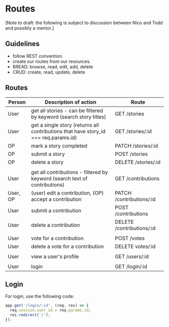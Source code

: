 # Routes

[Note to draft: the following is subject to discussion between Nico and Todd and possibly a mentor.]

## Guidelines
* follow REST convention.
* create our routes from our resources.
* BREAD: browse, read, edit, add, delete
* CRUD: create, read, update, delete

## Routes
| Person  | Description of action | Route |
| ------------- | ------------- | ------------- |
| User | get all stories - can be filtered by keyword (search story titles) | GET /stories |
| User | get a single story (returns all contributions that have story_id === req.params.id) | GET /stories/:id |
| OP | mark a story completed | PATCH /stories/:id |
| OP  | submit a story  | POST /stories |
| OP | delete a story | DELETE /stories/:id |
||||
| User | get all contributions - filtered by keyword (search text of contributions) | GET /contributions|
| User, OP | (user) edit a contribution, (OP) accept a contribution | PATCH /contributions/:id |
| User | submit a contribution  | POST /contributions |
| User | delete a contribution | DELETE /contributions/:id |
||||
| User | vote for a contribution | POST /votes |
| User | delete a vote for a contribution | DELETE votes/:id |
||||
| User | view a user's profile | GET /users/:id |
||||
| User | login | GET /login/:id |

## Login
For login, use the following code:
```javascript
app.get('/login/:id', (req, res) => {
  req.session.user_id = req.params.id;
  res.redirect('/');
});
```